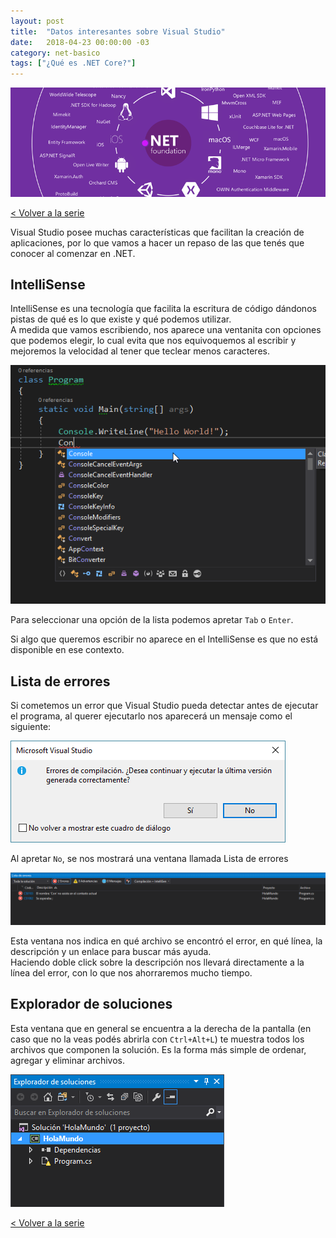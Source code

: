 ```yaml
---
layout: post
title:  "Datos interesantes sobre Visual Studio"
date:   2018-04-23 00:00:00 -03 
category: net-basico
tags: ["¿Qué es .NET Core?"]
---
```


<img src="/asset/img/que-es-net-core.png" class="img-responsive" alt="¿Qué es .NET Core?">

[< Volver a la serie](/que-es-net-core/)

Visual Studio posee muchas características que facilitan la creación de aplicaciones, por lo que vamos a hacer un repaso de las que tenés que conocer al comenzar en .NET.  

## IntelliSense

IntelliSense es una tecnología que facilita la escritura de código dándonos pistas de qué es lo que existe y qué podemos utilizar.  
A medida que vamos escribiendo, nos aparece una ventanita con opciones que podemos elegir, lo cual evita que nos equivoquemos al escribir y mejoremos la velocidad al tener que teclear menos caracteres.  

<img src="/asset/img/que-es-net-core/09.png" class="img-responsive" alt="¿Qué es .NET Core?">

Para seleccionar una opción de la lista podemos apretar `Tab` o `Enter`.

Si algo que queremos escribir no aparece en el IntelliSense es que no está disponible en ese contexto.

## Lista de errores

Si cometemos un error que Visual Studio pueda detectar antes de ejecutar el programa, al querer ejecutarlo nos aparecerá un mensaje como el siguiente:

<img src="/asset/img/que-es-net-core/10.png" class="img-responsive" alt="¿Qué es .NET Core?">

Al apretar `No`, se nos mostrará una ventana llamada Lista de errores

<img src="/asset/img/que-es-net-core/11.png" class="img-responsive" alt="¿Qué es .NET Core?">

Esta ventana nos indica en qué archivo se encontró el error, en qué línea, la descripción y un enlace para buscar más ayuda.  
Haciendo doble click sobre la descripción nos llevará directamente a la línea del error, con lo que nos ahorraremos mucho tiempo.  

## Explorador de soluciones

Esta ventana que en general se encuentra a la derecha de la pantalla (en caso que no la veas podés abrirla con `Ctrl+Alt+L`) te muestra todos los archivos que componen la solución. Es la forma más simple de ordenar, agregar y eliminar archivos.

<img src="/asset/img/que-es-net-core/12.png" class="img-responsive" alt="¿Qué es .NET Core?">

[< Volver a la serie](/que-es-net-core/)